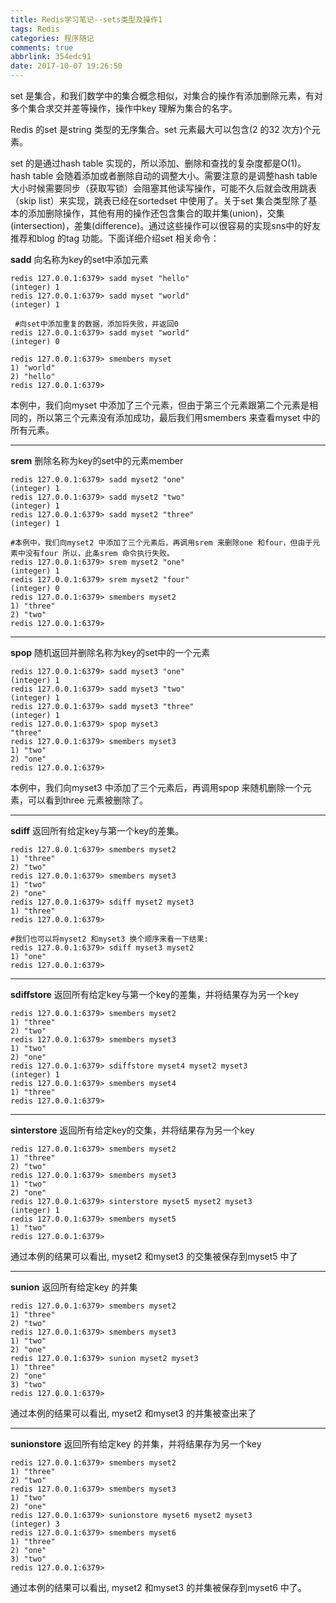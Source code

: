 ```yaml
---
title: Redis学习笔记--sets类型及操作1
tags: Redis
categories: 程序随记
comments: true
abbrlink: 354edc91
date: 2017-10-07 19:26:50
---
```

set 是集合，和我们数学中的集合概念相似，对集合的操作有添加删除元素，有对多个集合求交并差等操作，操作中key 理解为集合的名字。

Redis 的set 是string 类型的无序集合。set 元素最大可以包含(2 的32 次方)个元素。

set 的是通过hash table 实现的，所以添加、删除和查找的复杂度都是O(1)。hash table 会随着添加或者删除自动的调整大小。需要注意的是调整hash table 大小时候需要同步（获取写锁）会阻塞其他读写操作，可能不久后就会改用跳表（skip list）来实现，跳表已经在sortedset 中使用了。关于set 集合类型除了基本的添加删除操作，其他有用的操作还包含集合的取并集(union)，交集(intersection)，差集(difference)。通过这些操作可以很容易的实现sns中的好友推荐和blog 的tag 功能。下面详细介绍set 相关命令：

**sadd**
向名称为key的set中添加元素
```
redis 127.0.0.1:6379> sadd myset "hello"
(integer) 1
redis 127.0.0.1:6379> sadd myset "world"
(integer) 1

 #向set中添加重复的数据，添加将失败，并返回0
redis 127.0.0.1:6379> sadd myset "world" 
(integer) 0  

redis 127.0.0.1:6379> smembers myset
1) "world"
2) "hello"
redis 127.0.0.1:6379>
```
本例中，我们向myset 中添加了三个元素，但由于第三个元素跟第二个元素是相同的，所以第三个元素没有添加成功，最后我们用smembers 来查看myset 中的所有元素。

___

**srem**
删除名称为key的set中的元素member
```
redis 127.0.0.1:6379> sadd myset2 "one"
(integer) 1
redis 127.0.0.1:6379> sadd myset2 "two"
(integer) 1
redis 127.0.0.1:6379> sadd myset2 "three"
(integer) 1

#本例中，我们向myset2 中添加了三个元素后，再调用srem 来删除one 和four，但由于元素中没有four 所以，此条srem 命令执行失败。
redis 127.0.0.1:6379> srem myset2 "one"
(integer) 1
redis 127.0.0.1:6379> srem myset2 "four"
(integer) 0
redis 127.0.0.1:6379> smembers myset2
1) "three"
2) "two"
redis 127.0.0.1:6379>
```
___

**spop**
随机返回并删除名称为key的set中的一个元素
```
redis 127.0.0.1:6379> sadd myset3 "one"
(integer) 1
redis 127.0.0.1:6379> sadd myset3 "two"
(integer) 1
redis 127.0.0.1:6379> sadd myset3 "three"
(integer) 1
redis 127.0.0.1:6379> spop myset3
"three"
redis 127.0.0.1:6379> smembers myset3
1) "two"
2) "one"
redis 127.0.0.1:6379>
```
本例中，我们向myset3 中添加了三个元素后，再调用spop 来随机删除一个元素，可以看到three 元素被删除了。
___

**sdiff**
返回所有给定key与第一个key的差集。
```
redis 127.0.0.1:6379> smembers myset2
1) "three"
2) "two"
redis 127.0.0.1:6379> smembers myset3
1) "two"
2) "one"
redis 127.0.0.1:6379> sdiff myset2 myset3
1) "three"
redis 127.0.0.1:6379>

#我们也可以将myset2 和myset3 换个顺序来看一下结果:
redis 127.0.0.1:6379> sdiff myset3 myset2
1) "one"
redis 127.0.0.1:6379>
```
___

**sdiffstore**
返回所有给定key与第一个key的差集，并将结果存为另一个key
```
redis 127.0.0.1:6379> smembers myset2
1) "three"
2) "two"
redis 127.0.0.1:6379> smembers myset3
1) "two"
2) "one"
redis 127.0.0.1:6379> sdiffstore myset4 myset2 myset3
(integer) 1
redis 127.0.0.1:6379> smembers myset4
1) "three"
redis 127.0.0.1:6379>
```
___

**sinterstore**
返回所有给定key的交集，并将结果存为另一个key
```
redis 127.0.0.1:6379> smembers myset2
1) "three"
2) "two"
redis 127.0.0.1:6379> smembers myset3
1) "two"
2) "one"
redis 127.0.0.1:6379> sinterstore myset5 myset2 myset3
(integer) 1
redis 127.0.0.1:6379> smembers myset5
1) "two"
redis 127.0.0.1:6379>
```
通过本例的结果可以看出, myset2 和myset3 的交集被保存到myset5 中了
___

**sunion**
返回所有给定key 的并集
```
redis 127.0.0.1:6379> smembers myset2
1) "three"
2) "two"
redis 127.0.0.1:6379> smembers myset3
1) "two"
2) "one"
redis 127.0.0.1:6379> sunion myset2 myset3
1) "three"
2) "one"
3) "two"
redis 127.0.0.1:6379>
```
通过本例的结果可以看出, myset2 和myset3 的并集被查出来了
___

**sunionstore**
返回所有给定key 的并集，并将结果存为另一个key
```
redis 127.0.0.1:6379> smembers myset2
1) "three"
2) "two"
redis 127.0.0.1:6379> smembers myset3
1) "two"
2) "one"
redis 127.0.0.1:6379> sunionstore myset6 myset2 myset3
(integer) 3
redis 127.0.0.1:6379> smembers myset6
1) "three"
2) "one"
3) "two"
redis 127.0.0.1:6379>
```
通过本例的结果可以看出, myset2 和myset3 的并集被保存到myset6 中了。